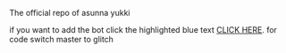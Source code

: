 The official repo of asunna yukki

if you want to add the bot click the highlighted blue text 
[CLICK HERE](https://discord.com/oauth2/authorize?client_id=727050520891621408&permissions=8&scope=bot).
for code switch master to glitch
